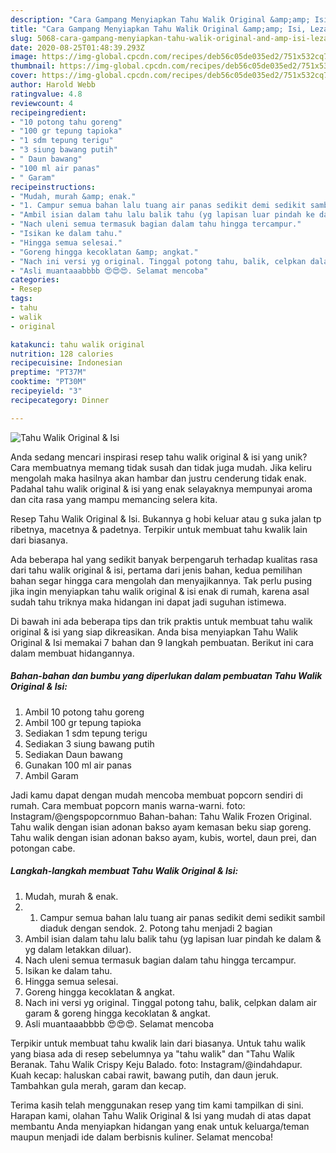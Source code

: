 ```yaml
---
description: "Cara Gampang Menyiapkan Tahu Walik Original &amp;amp; Isi, Lezat"
title: "Cara Gampang Menyiapkan Tahu Walik Original &amp;amp; Isi, Lezat"
slug: 5068-cara-gampang-menyiapkan-tahu-walik-original-and-amp-isi-lezat
date: 2020-08-25T01:48:39.293Z
image: https://img-global.cpcdn.com/recipes/deb56c05de035ed2/751x532cq70/tahu-walik-original-isi-foto-resep-utama.jpg
thumbnail: https://img-global.cpcdn.com/recipes/deb56c05de035ed2/751x532cq70/tahu-walik-original-isi-foto-resep-utama.jpg
cover: https://img-global.cpcdn.com/recipes/deb56c05de035ed2/751x532cq70/tahu-walik-original-isi-foto-resep-utama.jpg
author: Harold Webb
ratingvalue: 4.8
reviewcount: 4
recipeingredient:
- "10 potong tahu goreng"
- "100 gr tepung tapioka"
- "1 sdm tepung terigu"
- "3 siung bawang putih"
- " Daun bawang"
- "100 ml air panas"
- " Garam"
recipeinstructions:
- "Mudah, murah &amp; enak."
- "1. Campur semua bahan lalu tuang air panas sedikit demi sedikit sambil diaduk dengan sendok. 2. Potong tahu menjadi 2 bagian"
- "Ambil isian dalam tahu lalu balik tahu (yg lapisan luar pindah ke dalam &amp; yg dalam letakkan diluar)."
- "Nach uleni semua termasuk bagian dalam tahu hingga tercampur."
- "Isikan ke dalam tahu."
- "Hingga semua selesai."
- "Goreng hingga kecoklatan &amp; angkat."
- "Nach ini versi yg original. Tinggal potong tahu, balik, celpkan dalam air garam &amp; goreng hingga kecoklatan &amp; angkat."
- "Asli muantaaabbbb 😍😍😍. Selamat mencoba"
categories:
- Resep
tags:
- tahu
- walik
- original

katakunci: tahu walik original 
nutrition: 128 calories
recipecuisine: Indonesian
preptime: "PT37M"
cooktime: "PT30M"
recipeyield: "3"
recipecategory: Dinner

---
```



![Tahu Walik Original &amp; Isi](https://img-global.cpcdn.com/recipes/deb56c05de035ed2/751x532cq70/tahu-walik-original-isi-foto-resep-utama.jpg)

Anda sedang mencari inspirasi resep tahu walik original &amp; isi yang unik? Cara membuatnya memang tidak susah dan tidak juga mudah. Jika keliru mengolah maka hasilnya akan hambar dan justru cenderung tidak enak. Padahal tahu walik original &amp; isi yang enak selayaknya mempunyai aroma dan cita rasa yang mampu memancing selera kita.

Resep Tahu Walik Original &amp; Isi. Bukannya g hobi keluar atau g suka jalan tp ribetnya, macetnya &amp; padetnya. Terpikir untuk membuat tahu kwalik lain dari biasanya.

Ada beberapa hal yang sedikit banyak berpengaruh terhadap kualitas rasa dari tahu walik original &amp; isi, pertama dari jenis bahan, kedua pemilihan bahan segar hingga cara mengolah dan menyajikannya. Tak perlu pusing jika ingin menyiapkan tahu walik original &amp; isi enak di rumah, karena asal sudah tahu triknya maka hidangan ini dapat jadi suguhan istimewa.


Di bawah ini ada beberapa tips dan trik praktis untuk membuat tahu walik original &amp; isi yang siap dikreasikan. Anda bisa menyiapkan Tahu Walik Original &amp; Isi memakai 7 bahan dan 9 langkah pembuatan. Berikut ini cara dalam membuat hidangannya.

<!--inarticleads1-->

##### Bahan-bahan dan bumbu yang diperlukan dalam pembuatan Tahu Walik Original &amp; Isi:

1. Ambil 10 potong tahu goreng
1. Ambil 100 gr tepung tapioka
1. Sediakan 1 sdm tepung terigu
1. Sediakan 3 siung bawang putih
1. Sediakan  Daun bawang
1. Gunakan 100 ml air panas
1. Ambil  Garam


Jadi kamu dapat dengan mudah mencoba membuat popcorn sendiri di rumah. Cara membuat popcorn manis warna-warni. foto: Instagram/@engspopcornmuo Bahan-bahan: Tahu Walik Frozen Original. Tahu walik dengan isian adonan bakso ayam kemasan beku siap goreng. Tahu walik dengan isian adonan bakso ayam, kubis, wortel, daun prei, dan potongan cabe. 

<!--inarticleads2-->

##### Langkah-langkah membuat Tahu Walik Original &amp; Isi:

1. Mudah, murah &amp; enak.
1. 1. Campur semua bahan lalu tuang air panas sedikit demi sedikit sambil diaduk dengan sendok. 2. Potong tahu menjadi 2 bagian
1. Ambil isian dalam tahu lalu balik tahu (yg lapisan luar pindah ke dalam &amp; yg dalam letakkan diluar).
1. Nach uleni semua termasuk bagian dalam tahu hingga tercampur.
1. Isikan ke dalam tahu.
1. Hingga semua selesai.
1. Goreng hingga kecoklatan &amp; angkat.
1. Nach ini versi yg original. Tinggal potong tahu, balik, celpkan dalam air garam &amp; goreng hingga kecoklatan &amp; angkat.
1. Asli muantaaabbbb 😍😍😍. Selamat mencoba


Terpikir untuk membuat tahu kwalik lain dari biasanya. Untuk tahu walik yang biasa ada di resep sebelumnya ya &#34;tahu walik&#34; dan &#34;Tahu Walik Beranak. Tahu Walik Crispy Keju Balado. foto: Instagram/@indahdapur. Kuah kecap: haluskan cabai rawit, bawang putih, dan daun jeruk. Tambahkan gula merah, garam dan kecap. 

Terima kasih telah menggunakan resep yang tim kami tampilkan di sini. Harapan kami, olahan Tahu Walik Original &amp; Isi yang mudah di atas dapat membantu Anda menyiapkan hidangan yang enak untuk keluarga/teman maupun menjadi ide dalam berbisnis kuliner. Selamat mencoba!
